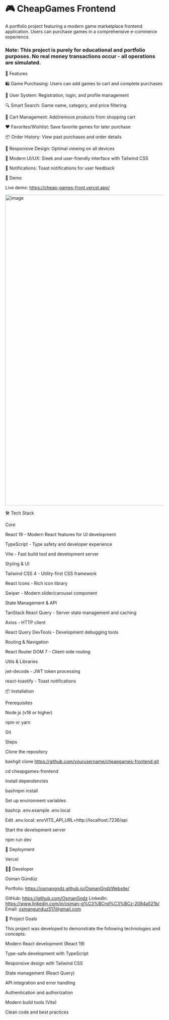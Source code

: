 # 🎮 CheapGames Frontend
A portfolio project featuring a modern game marketplace frontend application. Users can purchase games in a comprehensive e-commerce experience.

### Note: This project is purely for educational and portfolio purposes. No real money transactions occur - all operations are simulated.

🌟 Features

🛍️ Game Purchasing: Users can add games to cart and complete purchases

👤 User System: Registration, login, and profile management

🔍 Smart Search: Game name, category, and price filtering

🛒 Cart Management: Add/remove products from shopping cart

❤️ Favorites/Wishlist: Save favorite games for later purchase

📦 Order History: View past purchases and order details

📱 Responsive Design: Optimal viewing on all devices

🎨 Modern UI/UX: Sleek and user-friendly interface with Tailwind CSS

🔔 Notifications: Toast notifications for user feedback


🚀 Demo

Live demo: https://cheap-games-front.vercel.app/

<img width="1920" height="986" alt="image" src="https://github.com/user-attachments/assets/36637f66-73cb-44ce-8755-88b74ce1dbfa" />


🛠️ Tech Stack

Core

React 19 - Modern React features for UI development

TypeScript - Type safety and developer experience

Vite - Fast build tool and development server


Styling & UI

Tailwind CSS 4 - Utility-first CSS framework

React Icons - Rich icon library

Swiper - Modern slider/carousel component


State Management & API

TanStack React Query - Server state management and caching

Axios - HTTP client

React Query DevTools - Development debugging tools


Routing & Navigation

React Router DOM 7 - Client-side routing


Utils & Libraries

jwt-decode - JWT token processing

react-toastify - Toast notifications


📦 Installation

Prerequisites

Node.js (v18 or higher)

npm or yarn

Git


Steps

Clone the repository

bashgit clone https://github.com/yourusername/cheapgames-frontend.git

cd cheapgames-frontend


Install dependencies

bashnpm install

Set up environment variables

bashcp .env.example .env.local

Edit .env.local:
envVITE_API_URL=http://localhost:7238/api


Start the development server

npm run dev

🚀 Deployment

Vercel

👨‍💻 Developer

Osman Gündüz

Portfolio: https://osmangndz.github.io/OsmanGndzWebsite/

GitHub: https://github.com/OsmanGndz
LinkedIn: https://www.linkedin.com/in/osman-g%C3%BCnd%C3%BCz-2084a521b/
Email: osmangunduz517@gmail.com


🎯 Project Goals

This project was developed to demonstrate the following technologies and concepts:

Modern React development (React 19)

Type-safe development with TypeScript

Responsive design with Tailwind CSS

State management (React Query)

API integration and error handling

Authentication and authorization

Modern build tools (Vite)

Clean code and best practices
